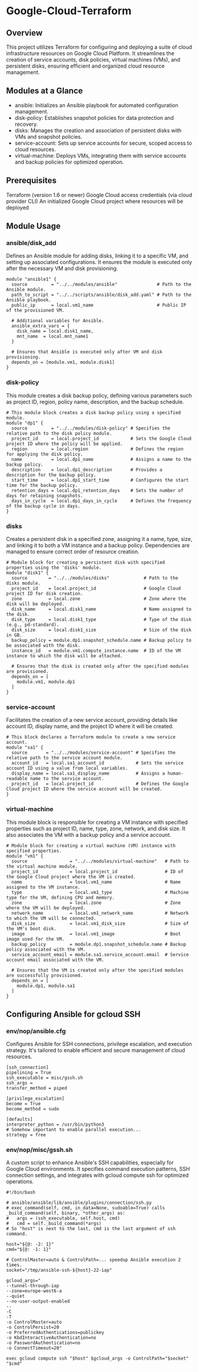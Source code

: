 ﻿# Google-Cloud-Terraform
## Overview
This project utilizes Terraform for configuring and deploying a suite of cloud infrastructure resources on Google Cloud Platform. It streamlines the creation of service accounts, disk policies, virtual machines (VMs), and persistent disks, ensuring efficient and organized cloud resource management.
## Modules at a Glance
- ansible: Initializes an Ansible playbook for automated configuration management.
- disk-policy: Establishes snapshot policies for data protection and recovery.
- disks: Manages the creation and association of persistent disks with VMs and snapshot policies.
- service-account: Sets up service accounts for secure, scoped access to cloud resources.
- virtual-machine: Deploys VMs, integrating them with service accounts and backup policies for optimized operation.
## Prerequisites
Terraform (version 1.6 or newer)
Google Cloud access credentials (via cloud provider CLI)
An initialized Google Cloud project where resources will be deployed
## Module Usage
### ansible/disk_add

Defines an Ansible module for adding disks, linking it to a specific VM, and setting up associated configurations. It ensures the module is executed only after the necessary VM and disk provisioning.
```
module "ansible1" {
  source         = "../../modules/ansible"               # Path to the Ansible module.
  path_to_script = "../../scripts/ansible/disk_add.yaml" # Path to the Ansible playbook.
  public_ip      = local.vm1_name                        # Public IP of the provisioned VM.

  # Additional variables for Ansible.
  ansible_extra_vars = {
    disk_name = local.disk1_name,
    mnt_name  = local.mnt_name1
  }

  # Ensures that Ansible is executed only after VM and disk provisioning.
  depends_on = [module.vm1, module.disk1]
}
```
### disk-policy

This module creates a disk backup policy, defining various parameters such as project ID, region, policy name, description, and the backup schedule.
```
# This module block creates a disk backup policy using a specified module.
module "dp1" {
  source         = "../../modules/disk-policy" # Specifies the relative path to the disk policy module.
  project_id     = local.project_id            # Sets the Google Cloud project ID where the policy will be applied.
  region         = local.region                # Defines the region for applying the disk policy.
  name           = local.dp1_name              # Assigns a name to the backup policy.
  description    = local.dp1_description       # Provides a description for the backup policy.
  start_time     = local.dp1_start_time        # Configures the start time for the backup policy.
  retention_days = local.dp1_retention_days    # Sets the number of days for retaining snapshots.
  days_in_cycle  = local.dp1_days_in_cycle     # Defines the frequency of the backup cycle in days.
}
```
### disks

Creates a persistent disk in a specified zone, assigning it a name, type, size, and linking it to both a VM instance and a backup policy. Dependencies are managed to ensure correct order of resource creation.
```
# Module block for creating a persistent disk with specified properties using the 'disks' module.
module "disk1" {
  source        = "../../modules/disks"             # Path to the disks module.
  project_id    = local.project_id                  # Google Cloud project ID for disk creation.
  zone          = local.zone                        # Zone where the disk will be deployed.
  disk_name     = local.disk1_name                  # Name assigned to the disk.
  disk_type     = local.disk1_type                  # Type of the disk (e.g., pd-standard).
  disk_size     = local.disk1_size                  # Size of the disk in GB.
  backup_policy = module.dp1.snapshot_schedule.name # Backup policy to be associated with the disk.
  instance_id   = module.vm1.compute_instance.name  # ID of the VM instance to which the disk will be attached.

  # Ensures that the disk is created only after the specified modules are provisioned.
  depends_on = [
    module.vm1, module.dp1
  ]
}
```
### service-account

Facilitates the creation of a new service account, providing details like account ID, display name, and the project ID where it will be created.
```
# This block declares a Terraform module to create a new service account.
module "sa1" {
  source       = "../../modules/service-account" # Specifies the relative path to the service account module.
  account_id   = local.sa1_account_id            # Sets the service account ID using a value from local variables.
  display_name = local.sa1_display_name          # Assigns a human-readable name to the service account.
  project_id   = local.project_id                # Defines the Google Cloud project ID where the service account will be created.
}
```

### virtual-machine

This module block is responsible for creating a VM instance with specified properties such as project ID, name, type, zone, network, and disk size. It also associates the VM with a backup policy and a service account.
```
# Module block for creating a virtual machine (VM) instance with specified properties.
module "vm1" {
  source                = "../../modules/virtual-machine"   # Path to the virtual machine module.
  project_id            = local.project_id                  # ID of the Google Cloud project where the VM is created.
  name                  = local.vm1_name                    # Name assigned to the VM instance.
  type                  = local.vm1_type                    # Machine type for the VM, defining CPU and memory.
  zone                  = local.zone                        # Zone where the VM will be deployed.
  network_name          = local.vm1_network_name            # Network to which the VM will be connected.
  disk_size             = local.vm1_disk_size               # Size of the VM's boot disk.
  image                 = local.vm1_image                   # Boot image used for the VM.
  backup_policy         = module.dp1.snapshot_schedule.name # Backup policy associated with the VM.
  service_account_email = module.sa1.service_account.email  # Service account email associated with the VM.

  # Ensures that the VM is created only after the specified modules are successfully provisioned.
  depends_on = [
    module.dp1, module.sa1
  ]
}
```
## Configuring Ansible for gcloud SSH
### env/nop/ansible.cfg

Configures Ansible for SSH connections, privilege escalation, and execution strategy. It's tailored to enable efficient and secure management of cloud resources.
```
[ssh_connection]
pipelining = True
ssh_executable = misc/gssh.sh
ssh_args =
transfer_method = piped

[privilege_escalation]
become = True
become_method = sudo

[defaults]
interpreter_python = /usr/bin/python3
# Somehow important to enable parallel execution...
strategy = free
```
### env/nop/misc/gssh.sh

A custom script to enhance Ansible's SSH capabilities, especially for Google Cloud environments. It specifies command execution patterns, SSH connection settings, and integrates with gcloud compute ssh for optimized operations.
```
#!/bin/bash

# ansible/ansible/lib/ansible/plugins/connection/ssh.py
# exec_command(self, cmd, in_data=None, sudoable=True) calls _build_command(self, binary, *other_args) as:
#   args = (ssh_executable, self.host, cmd)
#   cmd = self._build_command(*args)
# So "host" is next to the last, cmd is the last argument of ssh command.

host="${@: -2: 1}"
cmd="${@: -1: 1}"

# ControlMaster=auto & ControlPath=... speedup Ansible execution 2 times.
socket="/tmp/ansible-ssh-${host}-22-iap"

gcloud_args="
--tunnel-through-iap
--zone=europe-west6-a
--quiet
--no-user-output-enabled
--
-C
-T
-o ControlMaster=auto
-o ControlPersist=20
-o PreferredAuthentications=publickey
-o KbdInteractiveAuthentication=no
-o PasswordAuthentication=no
-o ConnectTimeout=20"

exec gcloud compute ssh "$host" $gcloud_args -o ControlPath="$socket" "$cmd"
```
